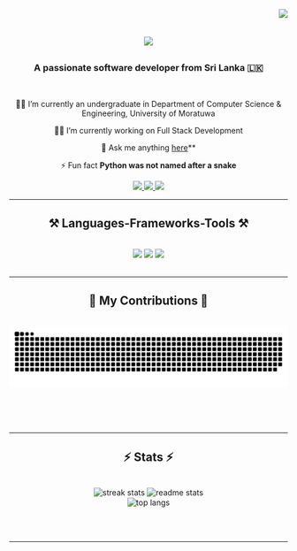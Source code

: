 <img align="right" src="https://visitor-badge.laobi.icu/badge?page_id=NirukshaSandeepa.NirukshaSandeepa" />

<h1 align="center">
    <img src="https://readme-typing-svg.herokuapp.com/?font=Righteous&size=35&center=true&vCenter=true&width=500&height=70&duration=4000&lines=Hi+There!+👋;+I'm+Niruksha+Akshith!;" />
</h1>

<h3 align="center">A passionate software developer from Sri Lanka 🇱🇰</h3>

<br/>

<div align="center">
 
 🧑‍🎓 I’m currently an undergraduate in Department of Computer Science & Engineering, University of Moratuwa
 
 👨‍💻 I’m currently working on Full Stack Development

💬 Ask me anything [here](https://github.com/NirukshaSandeepa/NirukshaSandeepa/issues)**

⚡ Fun fact **Python was not named after a snake**

 </div>
 
<div align="center"> 
  <a href="mailto:nirukshaakshithsandeepa@@gmail.com">
    <img src="https://img.shields.io/badge/Gmail-333333?style=for-the-badge&logo=gmail&logoColor=red" />
  </a>
  <a href="https://linkedin.com/in/niruksha" target="_blank">
    <img src="https://img.shields.io/badge/LinkedIn-0077B5?style=for-the-badge&logo=linkedin&logoColor=white" target="_blank" />
  </a>
  <a href="https://nirukshasandeepa.github.io" target="_blank">
     <img src="https://img.shields.io/badge/Portfolio-FF5722?style=for-the-badge&logo=todoist&logoColor=white" target="_blank" /> <!-- sqlite, safari, google-chrome are other good icon options -->
  </a>
</div>

 <hr/>
 
<h2 align="center">⚒️ Languages-Frameworks-Tools ⚒️</h2>
<br/>
<div align="center">
    <img src="https://skillicons.dev/icons?i=javascript,typescript,nextjs,nodejs,express,npm,python,mysql" />
    <img src="https://skillicons.dev/icons?i=dart,flutter,c,cpp,java,spring,azure,gcp" />
    <img src="https://skillicons.dev/icons?i=react,mui,tailwind,androidstudio,figma,git,kubernetes,docker" /><br>
</div>

<br/>
<hr/>

<div align="center">
  <h2>🐍 My Contributions 🐍</h2>
  <br>
  <img alt="snake eating my contributions" src="https://raw.githubusercontent.com/NirukshaSandeepa/NirukshaSandeepa/output/github-contribution-grid-snake.svg" />
  
  <br/><br/><br/>
</div>

<hr/>

<h2 align="center">⚡ Stats ⚡</h2>
<br>
<div align=center>
  <img width=390 src="https://streak-stats.demolab.com/?user=NirukshaSandeepa&count_private=true&theme=react&border_radius=10" alt="streak stats"/>
  <img width=390 src="https://github-readme-stats.vercel.app/api?username=NirukshaSandeepa&count_private=true&show_icons=true&theme=react&rank_icon=github&border_radius=10" alt="readme stats" />
  <br/>
  <img width=325 align="center" src="https://github-readme-stats.vercel.app/api/top-langs/?username=NirukshaSandeepa&hide=HTML&langs_count=8&layout=compact&theme=react&border_radius=10&size_weight=0.5&count_weight=0.5&exclude_repo=github-readme-stats" alt="top langs" />
</div>

<br/><br/>

<hr/>

<br/>

